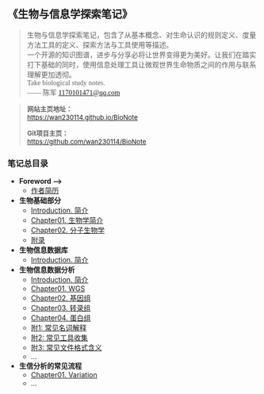 <font face="楷体">

<h2>《生物与信息学探索笔记》</h2>

> 生物与信息学探索笔记，包含了从基本概念、对生命认识的规则定义、度量方法工具的定义、探索方法与工具使用等描述。  
> 一个开源的知识图谱，进步与分享必将让世界变得更为美好。让我们在踏实打下基础的同时，使用信息处理工具让微观世界生命物质之间的作用与联系理解更加透彻。  
> Take biological study notes.  
> —— 陈军 1170101471@qq.com 

</font>  

> <font font="等线" size="2">**网站主页地址：**   
> https://wan230114.github.io/BioNote  
>
> **Git项目主页：**   
> https://github.com/wan230114/BioNote  
>
<!-- > **快速开始：**  
> [>> BioNote使用方法](Usage.md) -->

</font>

<h3> 笔记总目录 </h3>

<!-- menu -->
* **Foreword -->**
    <!-- * [Introduction 前言](Introduction.md) -->
    * [作者简历](Interview/me.md)
* **生物基础部分**
    <!-- menu_base -->
    * [Introduction. 简介](00.BioBase/Introduction.md)
    * [Chapter01. 生物学简介](00.BioBase/Chapter01.Bio.md)
    * [Chapter02. 分子生物学](00.BioBase/Chapter02.Molecular_Biology.md)
    * [附录](00.BioBase/ChapterN_Appendix.md)
    <!-- menu_base -->
* **生物信息数据库**
    * [Introduction. 简介](database.md)
* **生物信息数据分析**
    * [Introduction. 简介](01.BioInformation/Introduction.md)
    * [Chapter01. WGS](01.BioInformation/Chapter01.WGS.md)
    * [Chapter02. 基因组](01.BioInformation/Chapter02.Genome.md)
    * [Chapter03. 转录组](01.BioInformation/Chapter03.Transcriptome.md)
    * [Chapter04. 蛋白组](01.BioInformation/Chapter04.Proteome.md)
    * [附1: 常见名词解释](01.BioInformation/ChapterN_Appendix01_Glossary.md)
    * [附2: 常见工具收集](01.BioInformation/ChapterN_Appendix02_Tools.md)
    * [附3: 常见文件格式含义](01.BioInformation/ChapterN_Appendix03_File_meaning.md)
    * *...*
* **生信分析的常见流程**
    * [Chapter01. Variation](01.BioInformation/Process/Chapter01.Variation.md)
    * *...*
<!-- menu -->

